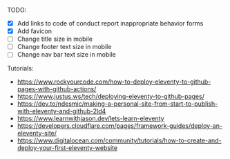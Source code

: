 TODO:

* [x] Add links to code of conduct report inappropriate behavior forms
* [x] Add favicon
* [ ] Change title size in mobile
* [ ] Change footer text size in mobile
* [ ] Change nav bar text size in mobile

Tutorials:

* https://www.rockyourcode.com/how-to-deploy-eleventy-to-github-pages-with-github-actions/
* https://www.justus.ws/tech/deploying-eleventy-to-github-pages/
* https://dev.to/ndesmic/making-a-personal-site-from-start-to-publish-with-eleventy-and-github-2ld4
* https://www.learnwithjason.dev/lets-learn-eleventy
* https://developers.cloudflare.com/pages/framework-guides/deploy-an-eleventy-site/
* https://www.digitalocean.com/community/tutorials/how-to-create-and-deploy-your-first-eleventy-website
